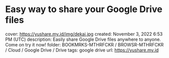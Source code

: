 # Easy way to share your Google Drive files

cover: https://yushare.my.id/img/dekai.jpg
created: November 3, 2022 6:53 PM (UTC)
description: Easily share Google Drive files anywhere to anyone. Come on try it now!
folder: BOOKMRKS-MTHRFCKR / BROWSR-MTHRFCKR / Cloud / Google Drive / Drive
tags: google drive
url: https://yushare.my.id